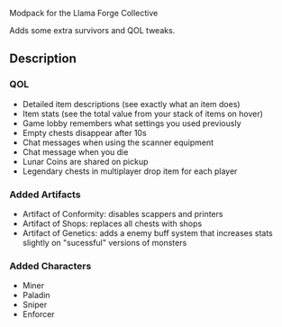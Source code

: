 Modpack for the Llama Forge Collective

Adds some extra survivors and QOL tweaks.

## Description

### QOL

- Detailed item descriptions (see exactly what an item does)
- Item stats (see the total value from your stack of items on hover)
- Game lobby remembers what settings you used previously
- Empty chests disappear after 10s
- Chat messages when using the scanner equipment
- Chat message when you die
- Lunar Coins are shared on pickup
- Legendary chests in multiplayer drop item for each player

### Added Artifacts

- Artifact of Conformity: disables scappers and printers
- Artifact of Shops: replaces all chests with shops
- Artifact of Genetics: adds a enemy buff system that increases stats slightly on "sucessful" versions of monsters

### Added Characters

- Miner
- Paladin
- Sniper
- Enforcer
